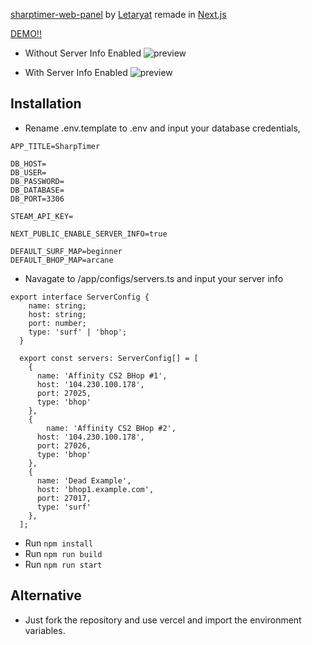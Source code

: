 [sharptimer-web-panel](https://github.com/Letaryat/sharptimer-web-panel) by [Letaryat](https://github.com/Letaryat) remade in [Next.js](https://nextjs.org/)

[DEMO!!](https://sharptimer-web-demo.vercel.app/)

- Without Server Info Enabled ![preview](https://i.imgur.com/HYoNVq8.png)

- With Server Info Enabled ![preview](https://i.imgur.com/ozHcIXF.png)


## Installation
- Rename .env.template to .env and input your database credentials,
```
APP_TITLE=SharpTimer

DB_HOST=
DB_USER=
DB_PASSWORD=
DB_DATABASE=
DB_PORT=3306

STEAM_API_KEY=

NEXT_PUBLIC_ENABLE_SERVER_INFO=true

DEFAULT_SURF_MAP=beginner
DEFAULT_BHOP_MAP=arcane
```

- Navagate to /app/configs/servers.ts and input your server info

```
export interface ServerConfig {
    name: string;
    host: string;
    port: number;
    type: 'surf' | 'bhop';
  }
  
  export const servers: ServerConfig[] = [
    {
      name: 'Affinity CS2 BHop #1',
      host: '104.230.100.178',
      port: 27025,
      type: 'bhop'
    },
    {
        name: 'Affinity CS2 BHop #2',
      host: '104.230.100.178',
      port: 27026,
      type: 'bhop'
    },
    {
      name: 'Dead Example',
      host: 'bhop1.example.com',
      port: 27017,
      type: 'surf'
    },
  ];
```


- Run ``` npm install ```
- Run ``` npm run build ```
- Run ``` npm run start ```

## Alternative
- Just fork the repository and use vercel and import the environment variables.
